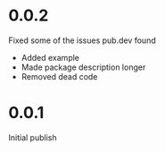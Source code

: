 # 0.0.2
Fixed some of the issues pub.dev found
- Added example
- Made package description longer
- Removed dead code

# 0.0.1
Initial publish